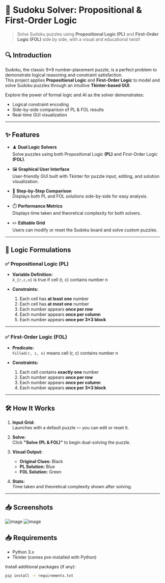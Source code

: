 # 🧠 Sudoku Solver: Propositional & First-Order Logic

> Solve Sudoku puzzles using **Propositional Logic (PL)** and **First-Order Logic (FOL)** side by side, with a visual and educational twist!



## 🔍 Introduction

Sudoku, the classic 9×9 number-placement puzzle, is a perfect problem to demonstrate logical reasoning and constraint satisfaction.  
This project applies **Propositional Logic** and **First-Order Logic** to model and solve Sudoku puzzles through an intuitive **Tkinter-based GUI**.

Explore the power of formal logic and AI as the solver demonstrates:
- Logical constraint encoding
- Side-by-side comparison of PL & FOL results
- Real-time GUI visualization

---

## ✨ Features

- ♟️ **Dual Logic Solvers**  
  Solve puzzles using both Propositional Logic **(PL)** and First-Order Logic **(FOL)**.

- 🖼️ **Graphical User Interface**  
  User-friendly GUI built with Tkinter for puzzle input, editing, and solution visualization.

- 🔎 **Step-by-Step Comparison**  
  Displays both PL and FOL solutions side-by-side for easy analysis.

- ⏱️ **Performance Metrics**  
  Displays time taken and theoretical complexity for both solvers.

- ✏️ **Editable Grid**  
  Users can modify or reset the Sudoku board and solve custom puzzles.

---

## 🧠 Logic Formulations

### ✅ Propositional Logic (PL)

- **Variable Definition:**  
  `X_{r,c,n}` is true if cell (r, c) contains number n

- **Constraints:**
  1. Each cell has **at least one** number  
  2. Each cell has **at most one** number  
  3. Each number appears **once per row**  
  4. Each number appears **once per column**  
  5. Each number appears **once per 3×3 block**

---

### ✅ First-Order Logic (FOL)

- **Predicate:**  
  `Filled(r, c, n)` means cell (r, c) contains number n

- **Constraints:**
  1. Each cell contains **exactly one** number  
  2. Each number appears **once per row**  
  3. Each number appears **once per column**  
  4. Each number appears **once per 3×3 block**

---

## 🛠️ How It Works

1. **Input Grid:**  
   Launches with a default puzzle — you can edit or reset it.

2. **Solve:**  
   Click **"Solve (PL & FOL)"** to begin dual-solving the puzzle.

3. **Visual Output:**  
   - **Original Clues:** Black  
   - **PL Solution:** Blue  
   - **FOL Solution:** Green

4. **Stats:**  
   Time taken and theoretical complexity shown after solving.

---
## 📥 Screenshots

![image](https://github.com/user-attachments/assets/9e5d9136-5cb3-4b75-a915-4c3b5c906723)
![image](https://github.com/user-attachments/assets/4f62dff9-5207-46fa-a648-39e9d71d3854)


## 📥 Requirements

- Python 3.x  
- Tkinter (comes pre-installed with Python)

Install additional packages (if any):

```bash
pip install -r requirements.txt
